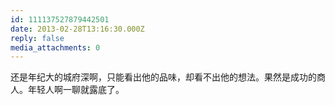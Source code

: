 ```yaml
---
id: 111137527879442501
date: 2013-02-28T13:16:30.000Z
reply: false
media_attachments: 0
---
```


还是年纪大的城府深啊，只能看出他的品味，却看不出他的想法。果然是成功的商人。年轻人啊一聊就露底了。

